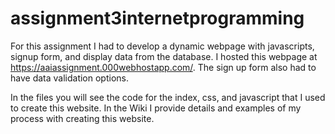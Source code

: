 # assignment3internetprogramming
For this assignment I had to develop a dynamic webpage with javascripts, signup form, and display data from the database.
I hosted this webpage at https://aaiassignment.000webhostapp.com/. 
The sign up form also had to have data validation options.

In the files you will see the code for the index, css, and javascript that I used to create this website.
In the Wiki I provide details and examples of my process with creating this website. 
